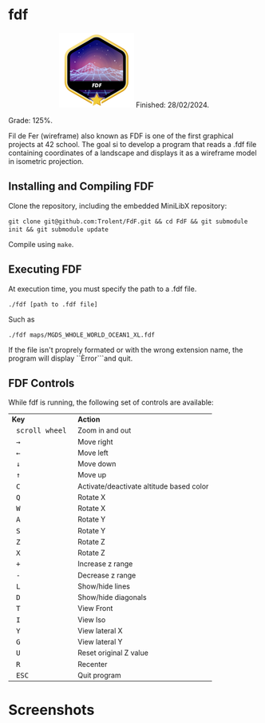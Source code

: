 # fdf

<p align="center">
  <img src="https://github.com/Trolent/Trolent/blob/e2a84c046e74211bac5266747ef54d4af820baf6/Badges/fdfm.png" alt="FDF badge"/>
Finished: 28/02/2024.

Grade: 125%.
</p>

Fil de Fer (wireframe) also known as FDF is one of the first graphical projects at 42 school. The goal si to develop a program that reads a .fdf file containing coordinates of a landscape and displays it as a wireframe model in isometric projection. 


## Installing and Compiling FDF

Clone the repository, including the embedded MiniLibX repository:
```shell
git clone git@github.com:Trolent/FdF.git && cd FdF && git submodule init && git submodule update
```

Compile using ```make```.

## Executing FDF

At execution time, you must specify the path to a .fdf file.

```shell
./fdf [path to .fdf file]
```

Such as

```shell
./fdf maps/MGDS_WHOLE_WORLD_OCEAN1_XL.fdf
```

If the file isn't proprely formated or with the wrong extension name, the program will display ``Èrror```and quit. 

## FDF Controls

While fdf is running, the following set of controls are available:

<table>
  <tr><td><strong>Key</strong></td><td><strong>Action</strong></td></tr>
  <tr><td><kbd>&nbsp;scroll wheel&nbsp;</kbd></td><td>Zoom in and out</td></tr>
  <tr><td><kbd>&nbsp;→&nbsp;</kbd></td><td>Move right</td></tr>
  <tr><td><kbd>&nbsp;←&nbsp;</kbd></td><td>Move left</td></tr>
  <tr><td><kbd>&nbsp;↓&nbsp;</kbd></td><td>Move down</td></tr>
  <tr><td><kbd>&nbsp;↑&nbsp;</kbd></td><td>Move up</td></tr>
  <tr><td><kbd>&nbsp;C&nbsp;</kbd></td><td>Activate/deactivate altitude based color</td></tr>
  <tr><td><kbd>&nbsp;Q&nbsp;</kbd></td><td>Rotate X</td></tr>
  <tr><td><kbd>&nbsp;W&nbsp;</kbd></td><td>Rotate X</td></tr>
  <tr><td><kbd>&nbsp;A&nbsp;</kbd></td><td>Rotate Y</td></tr>
  <tr><td><kbd>&nbsp;S&nbsp;</kbd></td><td>Rotate Y</td></tr>
  <tr><td><kbd>&nbsp;Z&nbsp;</kbd></td><td>Rotate Z</td></tr>
  <tr><td><kbd>&nbsp;X&nbsp;</kbd></td><td>Rotate Z</td></tr>
  <tr><td><kbd>&nbsp;+&nbsp;</kbd></td><td>Increase z range</td></tr>
  <tr><td><kbd>&nbsp;-&nbsp;</kbd></td><td>Decrease z range</td></tr>
  <tr><td><kbd>&nbsp;L&nbsp;</kbd></td><td>Show/hide lines</td></tr>
  <tr><td><kbd>&nbsp;D&nbsp;</kbd></td><td>Show/hide diagonals</td></tr>
  <tr><td><kbd>&nbsp;T&nbsp;</kbd></td><td>View Front</td></tr>
  <tr><td><kbd>&nbsp;I&nbsp;</kbd></td><td>View Iso</td></tr>
  <tr><td><kbd>&nbsp;Y&nbsp;</kbd></td><td>View lateral X</td></tr>
  <tr><td><kbd>&nbsp;G&nbsp;</kbd></td><td>View lateral Y</td></tr>
  <tr><td><kbd>&nbsp;U&nbsp;</kbd></td><td>Reset original Z value</td></tr>
  <tr><td><kbd>&nbsp;R&nbsp;</kbd></td><td>Recenter</td></tr>
  <tr><td><kbd>&nbsp;ESC&nbsp;</kbd></td><td>Quit program</td></tr>
</table>

# Screenshots